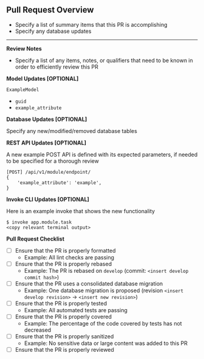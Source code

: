 ## Pull Request Overview

- Specify a list of summary items that this PR is accomplishing
- Specify any database updates

---

**Review Notes**
- Specify a list of any items, notes, or qualifiers that need to be known in order to efficiently review this PR

**Model Updates [OPTIONAL]**

`ExampleModel`
- `guid`
- `example_attribute`

**Database Updates [OPTIONAL]**

Specify any new/modified/removed database tables

**REST API Updates [OPTIONAL]**

A new example POST API is defined with its expected parameters, if needed to be specified for a thorough review

```
[POST] /api/v1/module/endpoint/
{
    'example_attribute': 'example',
}
```

**Invoke CLI Updates [OPTIONAL]**

Here is an example invoke that shows the new functionality

```
$ invoke app.module.task
<copy relevant terminal output>
```

**Pull Request Checklist**
- [ ] Ensure that the PR is properly formatted
  - Example: All lint checks are passing
- [ ] Ensure that the PR is properly rebased
  - Example: The PR is rebased on `develop` (commit: `<insert develop commit hash>`)
- [ ] Ensure that the PR uses a consolidated database migration
  - Example: One database migration is proposed (revision `<insert develop revision>` -> `<insert new revision>`)
- [ ] Ensure that the PR is properly tested
  - Example: All automated tests are passing
- [ ] Ensure that the PR is properly covered
  - Example: The percentage of the code covered by tests has not decreased
- [ ] Ensure that the PR is properly sanitized
  - Example: No sensitive data or large content was added to this PR
- [ ] Ensure that the PR is properly reviewed

